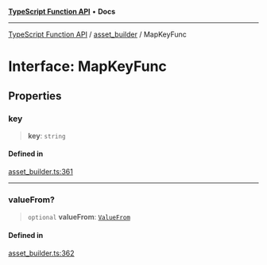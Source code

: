 [**TypeScript Function API**](../../README.md) • **Docs**

***

[TypeScript Function API](../../README.md) / [asset\_builder](../README.md) / MapKeyFunc

# Interface: MapKeyFunc

## Properties

### key

> **key**: `string`

#### Defined in

[asset\_builder.ts:361](https://github.com/systeminit/si/blob/main/bin/lang-js/src/asset_builder.ts#L361)

***

### valueFrom?

> `optional` **valueFrom**: [`ValueFrom`](ValueFrom.md)

#### Defined in

[asset\_builder.ts:362](https://github.com/systeminit/si/blob/main/bin/lang-js/src/asset_builder.ts#L362)
